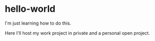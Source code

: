 # hello-world
I'm just learning how to do this.

Here I'll host my work project in private and a personal open project.
